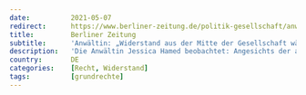 ```yaml
---
date:          2021-05-07
redirect:      https://www.berliner-zeitung.de/politik-gesellschaft/anwaeltin-widerstand-aus-der-mitte-der-gesellschaft-waechst-li.157912
title:         Berliner Zeitung
subtitle:      'Anwältin: „Widerstand aus der Mitte der Gesellschaft wächst“'
description:   'Die Anwältin Jessica Hamed beobachtet: Angesichts der andauernden Einschränkungen der Grundrechte sagen viele Menschen, das Maß sei voll.'
country:       DE
categories:    [Recht, Widerstand]
tags:          [grundrechte]
---
```

